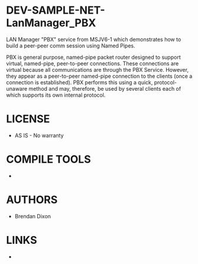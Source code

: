 # DEV-SAMPLE-NET-LanManager_PBX
LAN Manager "PBX" service from MSJV6-1 which demonstrates how to build a peer-peer comm session using Named Pipes.

PBX is general purpose, named-pipe packet router designed to support virtual, named-pipe, peer-to-peer connections.  These connections are virtual because all communications are through the PBX Service.  However, they appear as a peer-to-peer named-pipe connection to the clients (once a connection is established). PBX performs this using a quick, protocol-unaware method and may, therefore, be used by several clients each of which supports its own internal protocol.

LICENSE
===============
* AS IS - No warranty

COMPILE TOOLS
===============
* 
 
AUTHORS
===============
* Brendan Dixon

LINKS
===============
* 
